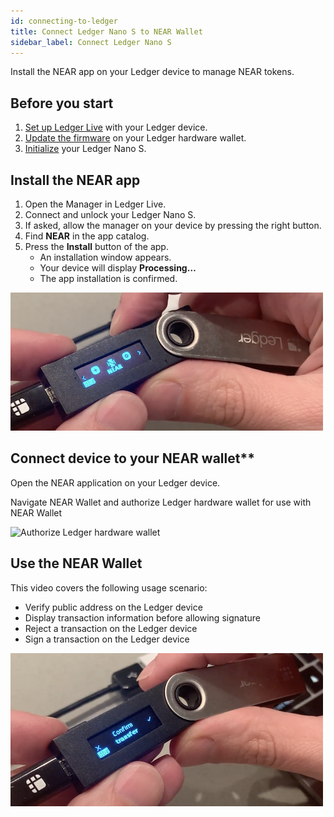 ```yaml
---
id: connecting-to-ledger
title: Connect Ledger Nano S to NEAR Wallet
sidebar_label: Connect Ledger Nano S
---
```



Install the NEAR app on your Ledger device to manage NEAR tokens.

## Before you start

1. [Set up Ledger Live](https://support.ledger.com/hc/en-us/articles/360006395233) with your Ledger device.
2. [Update the firmware](https://support.ledger.com/hc/en-us/articles/360002731113) on your Ledger hardware wallet.
3. [Initialize](https://support.ledgerwallet.com/hc/en-us/articles/360000613793) your Ledger Nano S.

## Install the NEAR app

1. Open the Manager in Ledger Live.
2. Connect and unlock your Ledger Nano S.
3. If asked, allow the manager on your device by pressing the right button.
4. Find **NEAR** in the app catalog.
5. Press the **Install** button of the app.
   - An installation window appears.
   - Your device will display **Processing…**
   - The app installation is confirmed.

![Install the NEAR app](/docs/assets/ledger-01.png)

## Connect device to your NEAR wallet**

Open the NEAR application on your Ledger device.

Navigate NEAR Wallet and authorize Ledger hardware wallet for use with NEAR Wallet

![Authorize Ledger hardware wallet](/docs/assets/ledger-mobile.gif)


## Use the NEAR Wallet

This video covers the following usage scenario:

- Verify public address on the Ledger device
- Display transaction information before allowing signature	
- Reject a transaction on the Ledger device
- Sign a transaction on the Ledger device

[![Using NEAR Wallet with Ledger Nano S](/docs/assets/ledger-02.png)](https://drive.google.com/file/d/1t_or_1G-J5KSFpTUgmFEHelXgneDuiwe/view)

